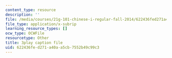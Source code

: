 ```yaml
---
content_type: resource
description: ''
file: /media/courses/21g-101-chinese-i-regular-fall-2014/622436fed271a40aa5cb7552b49c99c3_jBNVKat3GoQ.srt
file_type: application/x-subrip
learning_resource_types: []
ocw_type: OCWFile
resourcetype: Other
title: 3play caption file
uid: 622436fe-d271-a40a-a5cb-7552b49c99c3
---
```

